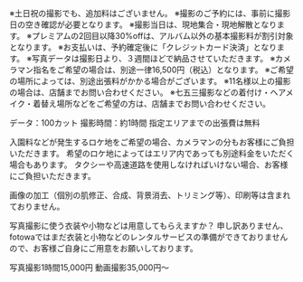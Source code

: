 ※土日祝の撮影でも、追加料はございません。
※撮影のご予約には、事前に撮影日の空き確認が必要となります。
※撮影当日は、現地集合・現地解散となります。
※プレミアムの2回目以降30%offは、アルバム以外の基本撮影料が割引対象となります。
※お支払いは、予約確定後に「クレジットカード決済」となります。
※写真データは撮影日より、３週間ほどで納品させていただきます。
※カメラマン指名をご希望の場合は、別途一律16,500円（税込）となります。
※ご希望の場所によっては、別途出張料がかかる場合がございます。
※11名様以上の撮影の場合は、店舗までお問い合わせください。
※七五三撮影などの着付け・ヘアメイク・着替え場所などをご希望の方は、店舗までお問い合わせください。

データ：100カット
撮影時間：約1時間
指定エリアまでの出張費は無料

入園料などが発生するロケ地をご希望の場合、カメラマンの分もお客様にご負担いただきます。
希望のロケ地によってはエリア内であっても別途料金をいただく場合もあります。
タクシーや高速道路を使用しなければいけない場合、お客様にご負担いただきます。



画像の加工（個別の肌修正、合成、背景消去、トリミング等）、印刷等は含まれておりません。


写真撮影に使う衣装や小物などは用意してもらえますか？
申し訳ありません、fotowaではまだ衣装と小物などのレンタルサービスの準備ができておりませんので、お客様ご自身にご用意をお願いしております。


写真撮影1時間15,000円
動画撮影35,000円～